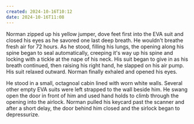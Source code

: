 ```yaml
---
created: 2024-10-16T10:12
date: 2024-10-16T11:08
---
```


Norman zipped up his yellow jumper, dove feet first into the EVA suit and closed his eyes as he savored one last deep breath. He wouldn't breathe fresh air for 72 hours. As he stood, filling his lungs, the opening along his spine began to seal automatically, creeping it's way up his spine and locking with a tickle at the nape of his neck. His suit began to give in as his breath continued, then raising his right hand, he slapped on his air pump. His suit relaxed outward. Norman finally exhaled and opened his eyes.

He stood in a small, octagnoal cabin lined with worn white walls. Several other empty EVA suits were left strapped to the wall beside him. He swang open the door in front of him and used hand holds to climb through the opening into the airlock. Norman pulled his keycard past the scanner and after a short delay, the door behind him closed and the sirlock began to depressurize. 